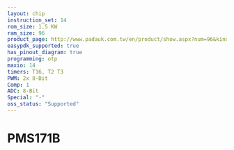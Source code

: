 ```yaml
---
layout: chip
instruction_set: 14
rom_size: 1.5 KW
ram_size: 96
product_page: http://www.padauk.com.tw/en/product/show.aspx?num=96&kind=41
easypdk_supported: true
has_pinout_diagram: true
programming: otp
maxio: 14
timers: T16, T2 T3
PWM: 2x 8-Bit
Comp: 1
ADC: 8-Bit
Special: "-"
oss_status: "Supported"
---
```


# PMS171B
